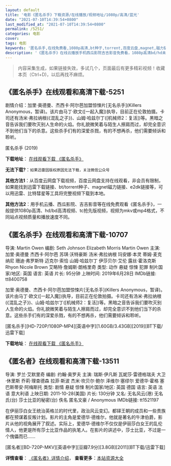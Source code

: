```yaml
---
layout: default
title: '电影《匿名杀手》下载资源/在线播放/视频地址/1080p/高清/蓝光'
date: "2021-07-10T14:39:54+0800"
last_modified_at: "2021-07-10T14:39:54+0800"
permalink: /5251/
categories: 电影
cover:
tags: 电影
keywords: '匿名杀手,在线免费看,1080p高清,bt种子,torrent,百度云盘,magnet,磁力链,迅雷下载资源'
description: '《匿名杀手》在线云播放手机西瓜影院吉吉影音免费看，1080p高清bd/hd未删减完整版和tc抢先枪版，mkv/mp4格式，附带bt/torrent种子、magnet/磁力链、百度云盘、网盘资源迅雷下载链接'
---
```


>内容采集生成，如果链接失效，多试几个，页面最后有更多精彩视频！收藏本页（Ctrl+D)，以后再找不麻烦。


## 《匿名杀手》在线观看和高清下载-5251

剧情介绍：加里·奥德曼、杰西卡·阿尔芭加盟惊悚片[无名杀手](Killers Anonymous，暂译)。该片由马丁·欧文([一起入魔])执导，目前正在伦敦拍摄。卡司还有汤米·弗拉纳根(《混乱之子》)、山姆·哈兹尔丁([机械师2：复活])等。黑暗之音告诉我们要吹灭别人生命的火焰。你礼貌微笑着与陌生人擦肩而过，却完全意识不到他们当下的杀意。这些杀手们有的深爱杀戮，有的不想再杀，他们需要倾诉和聆听。


匿名杀手 (2019)

**下载地址**： [在线观看下载 《匿名杀手》](https://www.btbtdy.me/btdy/dy16475.html) 


**无法下载?**：`如果迅雷因版权原因无法下载，关注微信公众号 `

**其他方法1**：从百度云网盘下载视频，百度云网盘支持在线观看，非会员有限制，如果能找到迅雷下载链接、bt/torrent种子、magnet磁力链接、e2dk链接等，可以用迅雷、比特彗星等工具将完整视频下载到本地。

**其他方法2**：用手机云播、西瓜影院、吉吉影音等在线免费观看《匿名杀手》，一般提供1080p高清、hd/bd高清视频、tc抢先版视频，视频为mkv或mp4格式，不同站点视频质量和播放速度不同。


## 《匿名杀手》在线观看和高清下载-10707

导演: Martin Owen 编剧: Seth Johnson Elizabeth Morris Martin Owen 主演: 加里·奥德曼 杰西卡·阿尔芭 苏琪·沃特豪斯 汤米·弗拉纳根 玛安娜·本灵 蒂姆·麦克纳尼 珊迪·弗罗斯特 迈克尔·索恰 山姆·哈兹尔丁 伊莎贝尔·艾伦 露丝·霍洛克斯 Rhyon Nicole Brown 艾略特·詹姆斯·朗格里奇 类型: 动作 悬疑 惊悚 犯罪 制片国家/地区: 英国 语言: 英语 片长: 95分钟 上映时间: 2019年6月28日 IMDb链接: tt8400758

加里·奥德曼、杰西卡·阿尔芭加盟惊悚片[无名杀手](Killers Anonymous，暂译)。该片由马丁·欧文([一起入魔])执导，目前正在伦敦拍摄。卡司还有汤米·弗拉纳根(《混乱之子》)、山姆·哈兹尔丁([机械师2：复活])等。黑暗之音告诉我们要吹灭别人生命的火焰。你礼貌微笑着与陌生人擦肩而过，却完全意识不到他们当下的杀意。这些杀手们有的深爱杀戮，有的不想再杀，他们需要倾诉和聆听。


[匿名杀手][HD-720P/1080P-MP4][英语中字][1.60GB/3.43GB][2019][BT下载/迅雷下载]

**下载地址**： [在线观看下载 《匿名杀手》](https://www.btdx8.com/torrent/nmss_2019.html) 


## 《匿名者》在线观看和高清下载-13511

导演: 罗兰·艾默里奇 编剧: 约翰·奥罗夫 主演: 瑞斯·伊凡斯 瓦妮莎·雷德格瑞夫 大卫·休里斯 乔莉·理查德森 拉菲·斯波 杰米·坎贝尔·鲍尔 泽维尔·塞缪尔 爱德华·霍格 塞巴斯蒂安·阿梅斯托 类型: 剧情 悬疑 惊悚 制片国家/地区: 英国 德国 语言: 英语 法语 意大利语 上映日期: 2011-10-28(美国) 片长: 130分钟 又名: 无名风云(港) 无名氏(台) 莎士比亚的秘密(台) 佚名 匿名文豪 / Anonymous IMDb链接: tt1521197

在伊丽莎白女王统治英格兰的时代里，政治风云变幻。都铎王朝的成员和一些贵族都在预谋着反叛计划。影片的主角是爱德华·德维尔，他就是著名的牛津伯爵，影片从他的视角展开了叙述。实际上，爱德华·德维尔不仅仅是伊丽莎白女王的乱伦情人，他更是所有莎士比亚作品的执笔人。在影片的讲述中，莎士比亚，不过是一个傀儡而已……


[匿名者][BD-720P-MKV][英语中字][豆瓣7.9分][3.8GB][2011][BT下载/迅雷下载]

**详情查看**： [《匿名者》详情介绍](/movie/13511/)， **查看更多**：[本站资源大全](/movie/t/all/)

